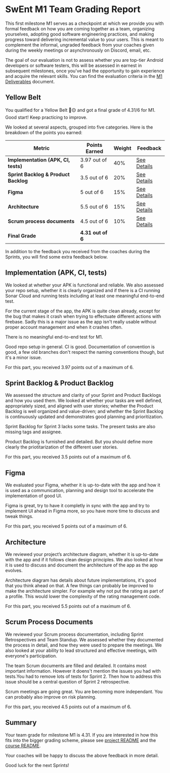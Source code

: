 # SwEnt M1 Team Grading Report

This first milestone M1 serves as a checkpoint at which we provide you with formal feedback on how you are coming together as a team, organizing yourselves, adopting good software engineering practices, and making progress toward delivering incremental value to your users. This is meant to complement the informal, ungraded feedback from your coaches given during the weekly meetings or asynchronously on Discord, email, etc.

The goal of our evaluation is not to assess whether you are top-tier Android developers or software testers, this will be assessed in earnest in subsequent milestones, once you've had the opportunity to gain experience and acquire the relevant skills. You can find the evaluation criteria in the [M1 Deliverables](https://github.com/swent-epfl/public/blob/main/project/M1.md) document.


## Yellow Belt

You qualified for a Yellow Belt 🥋🟡 and got a final grade of 4.31/6 for M1. Good start! Keep practicing to improve. 

We looked at several aspects, grouped into five categories. Here is the breakdown of the points you earned:

| Metric                          | **Points Earned**              | **Weight** | **Feedback**                              |
|---------------------------------|--------------------------------|------------|-------------------------------------------|
| **Implementation (APK, CI, tests)** | 3.97 out of 6 | 40%        | [See Details](#implementation-apk-ci-tests) |
| **Sprint Backlog & Product Backlog** | 3.5 out of 6      | 20%        | [See Details](#sprint-backlog--product-backlog) |
| **Figma**                       | 5 out of 6       | 15%        | [See Details](#figma)                     |
| **Architecture**                | 5.5 out of 6 | 15%       | [See Details](#architecture)               |
| **Scrum process documents**     | 4.5 out of 6       | 10%        | [See Details](#scrum-process-documents)    |
| **Final Grade**                 | **4.31 out of 6**    |            |                                           |


In addition to the feedback you received from the coaches during the Sprints, you will find some extra feedback below.

## Implementation (APK, CI, tests)

We looked at whether your APK is functional and reliable. We also assessed your repo setup, whether it is clearly organized and if there is a CI running Sonar Cloud and running tests including at least one meaningful end-to-end test.

For the current stage of the app, the APK is quite clean already, except for the bug that makes it crash when trying to effectuate different actions with firebase. Sadly this is a major issue as the app isn't really usable without proper account management and when it crashes often.

There is no meaningful end-to-end test for M1.

Good repo setup in general. CI is good. Documentation of convention is good, a few old branches don't respect the naming conventions though, but it's a minor issue.

For this part, you received 3.97 points out of a maximum of 6.

## Sprint Backlog & Product Backlog

We assessed the structure and clarity of your Sprint and Product Backlogs and how you used them.
We looked at whether your tasks are well defined, appropriately sized, and aligned with user stories; whether the Product Backlog is well organized and value-driven; and whether the Sprint Backlog is continuously updated and demonstrates good planning and prioritization.

Sprint Backlog for Sprint 3 lacks some tasks. The present tasks are also missing tags and assignee.

Product Backlog is furnished and detailed. But you should define more clearly the priotitarization of the different user stories.

For this part, you received 3.5 points out of a maximum of 6.

## Figma

We evaluated your Figma, whether it is up-to-date with the app and how it is used as a communication, planning and design tool to accelerate the implementation of good UI.

Figma is great, try to have it completly in sync with the app and try to implement UI ahead in Figma more, so you have more time to discuss and tweak things.

For this part, you received 5 points out of a maximum of 6.

## Architecture

We reviewed your project’s architecture diagram, whether it is up-to-date with the app and if it follows clean design principles. We also looked at how it is used to discuss and document the architecture of the app as the app evolves.

Architecture diagram has details about future implementations, it's good that you think ahead on that. A few things can probably be improved to make the architecture simpler. For example why not put the rating as part of a profile. This would lower the complexity of the rating management code.

For this part, you received 5.5 points out of a maximum of 6.

## Scrum Process Documents

We reviewed your Scrum process documentation, including Sprint Retrospectives and Team Standup. We assessed whether they documented the process in detail, and how they were used to prepare the meetings. We also looked at your ability to lead structured and effective meetings, with everyone's participation.

The team Scrum documents are filled and detailed. It contains most important information. However it doens't mention the issues you had with tests.You had to remove lots of tests for Sprint 2. Then how to address this issue should be a central question of Sprint 2 retrospective.

Scrum meetings are going great. You are becoming more independant. You can probably also improve on risk planning.

For this part, you received 4.5 points out of a maximum of 6.

## Summary

Your team grade for milestone M1 is 4.31. If you are interested in how this fits into the bigger grading scheme, please see [project README](https://github.com/swent-epfl/public/blob/main/project/README.md) and the [course README](https://github.com/swent-epfl/public/blob/main/README.md).

Your coaches will be happy to discuss the above feedback in more detail.

Good luck for the next Sprints!




